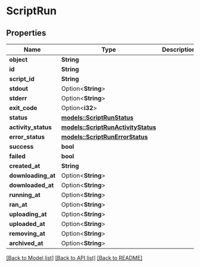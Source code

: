 # ScriptRun

## Properties

Name | Type | Description | Notes
------------ | ------------- | ------------- | -------------
**object** | **String** |  | 
**id** | **String** |  | 
**script_id** | **String** |  | 
**stdout** | Option<**String**> |  | 
**stderr** | Option<**String**> |  | 
**exit_code** | Option<**i32**> |  | 
**status** | [**models::ScriptRunStatus**](ScriptRunStatus.md) |  | 
**activity_status** | [**models::ScriptRunActivityStatus**](ScriptRunActivityStatus.md) |  | 
**error_status** | [**models::ScriptRunErrorStatus**](ScriptRunErrorStatus.md) |  | 
**success** | **bool** |  | 
**failed** | **bool** |  | 
**created_at** | **String** |  | 
**downloading_at** | Option<**String**> |  | 
**downloaded_at** | Option<**String**> |  | 
**running_at** | Option<**String**> |  | 
**ran_at** | Option<**String**> |  | 
**uploading_at** | Option<**String**> |  | 
**uploaded_at** | Option<**String**> |  | 
**removing_at** | Option<**String**> |  | 
**archived_at** | Option<**String**> |  | 

[[Back to Model list]](../README.md#documentation-for-models) [[Back to API list]](../README.md#documentation-for-api-endpoints) [[Back to README]](../README.md)


